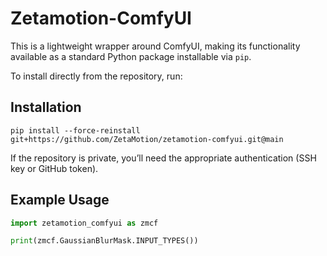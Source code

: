 # Zetamotion-ComfyUI

This is a lightweight wrapper around ComfyUI, making its functionality available as a standard Python package installable via `pip`.

To install directly from the repository, run:

## Installation

```commandline
pip install --force-reinstall git+https://github.com/ZetaMotion/zetamotion-comfyui.git@main
```

If the repository is private, you’ll need the appropriate authentication (SSH key or GitHub token).

## Example Usage

```Python
import zetamotion_comfyui as zmcf

print(zmcf.GaussianBlurMask.INPUT_TYPES())
```